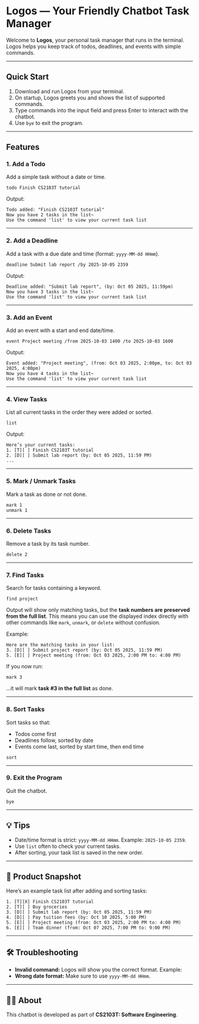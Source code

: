 # Logos — Your Friendly Chatbot Task Manager

Welcome to **Logos**, your personal task manager that runs in the terminal.
Logos helps you keep track of todos, deadlines, and events with simple commands.

---

## Quick Start

1. Download and run Logos from your terminal.
2. On startup, Logos greets you and shows the list of supported commands.
3. Type commands into the input field and press Enter to interact with the chatbot.
4. Use `bye` to exit the program.

---

## Features

### 1. Add a Todo

Add a simple task without a date or time.

```
todo Finish CS2103T tutorial
```

Output:

```
Todo added: "Finish CS2103T tutorial"
Now you have 2 tasks in the list~
Use the command 'list' to view your current task list
```

---

### 2. Add a Deadline

Add a task with a due date and time (format: `yyyy-MM-dd HHmm`).

```
deadline Submit lab report /by 2025-10-05 2359
```

Output:

```
Deadline added: "Submit lab report", (by: Oct 05 2025, 11:59pm)
Now you have 3 tasks in the list~
Use the command 'list' to view your current task list
```

---

### 3. Add an Event

Add an event with a start and end date/time.

```
event Project meeting /from 2025-10-03 1400 /to 2025-10-03 1600
```

Output:

```
Event added: "Project meeting", (from: Oct 03 2025, 2:00pm, to: Oct 03 2025, 4:00pm)
Now you have 4 tasks in the list~
Use the command 'list' to view your current task list
```

---

### 4. View Tasks

List all current tasks in the order they were added or sorted.

```
list
```

Output:

```
Here’s your current tasks:
1. [T][ ] Finish CS2103T tutorial
2. [D][ ] Submit lab report (by: Oct 05 2025, 11:59 PM)
...
```

---

### 5. Mark / Unmark Tasks

Mark a task as done or not done.

```
mark 1
unmark 1
```

---

### 6. Delete Tasks

Remove a task by its task number.

```
delete 2
```

---

### 7. Find Tasks

Search for tasks containing a keyword.

```
find project
```

Output will show only matching tasks, but the **task numbers are preserved from the full list**.
This means you can use the displayed index directly with other commands like `mark`, `unmark`, or `delete` without confusion.

Example:

```
Here are the matching tasks in your list:
3. [D][ ] Submit project report (by: Oct 05 2025, 11:59 PM)
5. [E][ ] Project meeting (from: Oct 03 2025, 2:00 PM to: 4:00 PM)
```

If you now run:

```
mark 3
```

…it will mark **task #3 in the full list** as done.

---

### 8. Sort Tasks

Sort tasks so that:

* Todos come first
* Deadlines follow, sorted by date
* Events come last, sorted by start time, then end time

```
sort
```

---

### 9. Exit the Program

Quit the chatbot.

```
bye
```

---

## 💡 Tips

* Date/time format is strict: `yyyy-MM-dd HHmm`. Example: `2025-10-05 2359`.
* Use `list` often to check your current tasks.
* After sorting, your task list is saved in the new order.

---

## 📸 Product Snapshot

Here’s an example task list after adding and sorting tasks:

```
1. [T][X] Finish CS2103T tutorial
2. [T][ ] Buy groceries
3. [D][ ] Submit lab report (by: Oct 05 2025, 11:59 PM)
4. [D][ ] Pay tuition fees (by: Oct 10 2025, 5:00 PM)
5. [E][ ] Project meeting (from: Oct 03 2025, 2:00 PM to: 4:00 PM)
6. [E][ ] Team dinner (from: Oct 07 2025, 7:00 PM to: 9:00 PM)
```

---

## 🛠 Troubleshooting

* **Invalid command:** Logos will show you the correct format. Example:
* **Wrong date format:** Make sure to use `yyyy-MM-dd HHmm`.

---

## 👨‍💻 About

This chatbot is developed as part of **CS2103T: Software Engineering**.
